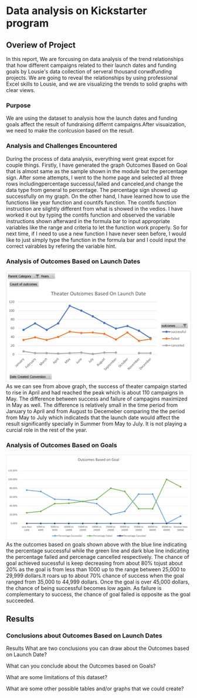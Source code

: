 # Data analysis on Kickstarter program
## Overiew of Project
In this report, We are forcusing on data analysis of the trend relationships that how different campaigns related to their launch dates and funding goals by Lousie's data collection of serveral thousand corwdfunding projects. We are going to reveal the relationships by using professional Excel skills to Lousie, and we are visualizing the trends to solid graphs with clear views.

### Purpose
We are using the dataset to analysis how the launch dates and funding goals affect the result of fundraising differnt campaigns.After visuaization, we need to make the conlcusion based on the result.

### Analysis and Challenges Encountered
During the process of data analysis, everything went great expcet for couple things. Firstly, I have generated the graph Outcomes Based on Goal that is almost same as the sample shown in the module but the percentage sign. After some attempts, I went to the home page and selected all three rows includingpercentage successul,failed and canceled,and change the data type from general to percentage. The percentage sign showed up successfully on my graph. On the other hand, I have learned how to use the functions like year function and countifs function. The contifs function instruction are silghtly different from what is showed in the vedios. I have worked it out by typing the contifs function and observed the variable instructions shown afterward in the formula bar to input appropriate variables like the range and criteria to let the function work properly. So for next time, if I need to use a new function I have never seen before, I would like to just simply type the function in the formula bar and I could input the correct vairables by refering the variable hint.

### Analysis of Outcomes Based on Launch Dates
![](resources/Theater_Outcomes_vs_Launch.png) As we can see from above graph, the success of theater campaign started to rise in April and had reached the peak which is about 110 campaigns in May. The difference between success and failure of campagins maximized in May as well. The difference is relatively  small in the time period from January to April and from August to Decemeber comparing the the period from May to July which indicateds that the launch date would affect the result significantly specially in Summer from May to July. It is not playing a curcial role in the rest of the year.

### Analysis of Outcomes Based on Goals
![](resources/Outcomes_vs_Goals.png) As the outcomes based on goals shown above with the blue line indicating the percentage successful while the green line and dark blue line indicating the percentage failed and percenage cancelled respectively. The chance of goal achieved sucessful is keep decreasing from about 80% tojust about 20% as the goal is from less than 1000 up to the range between 25,000 to 29,999 dollars.It roars up to about 70% chance of success when the goal ranged from 35,000 to 44,999 dollars. Once the goal is over 45,000 dollars, the chance of being successful becomes low again. As failure is complementary to success, the chance of goal failed is opposite as the goal succeeded.

## Results

### Conclusions about Outcomes Based on Launch Dates



Results
What are two conclusions you can draw about the Outcomes based on Launch Date?

What can you conclude about the Outcomes based on Goals?

What are some limitations of this dataset?

What are some other possible tables and/or graphs that we could create?
